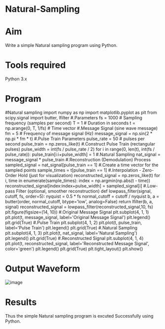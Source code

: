 # Natural-Sampling

# Aim 
Write a simple Natural sampling program using Python.

# Tools required 
Python 3.x

# Program 
#Natural sampling
import numpy as np
import matplotlib.pyplot as plt
from scipy.signal import butter, lfilter
#.Parameters
fs = 1000  # Sampling frequency (samples per second)
T = 1  # Duration in seconds
t = np.arange(0, T, 1/fs)  # Time vector
#.Message Signal (sine wave message)
fm = 5  # Frequency of message signal (Hz)
message_signal = np.sin(2 * np.pi * fm * t)
#.Pulse Train Parameters
pulse_rate = 50  # pulses per second
pulse_train = np.zeros_like(t)
#.Construct Pulse Train (rectangular pulses)
pulse_width = int(fs / pulse_rate / 2)
for i in range(0, len(t), int(fs / pulse_rate)):
pulse_train[i:i+pulse_width] = 1
#.Natural Sampling
nat_signal = message_signal * pulse_train
#.Reconstruction (Demodulation) Process
sampled_signal = nat_signal[pulse_train == 1]
#.Create a time vector for the sampled points
sample_times = t[pulse_train == 1]
#.Interpolation - Zero-Order Hold (just for visualization)
reconstructed_signal = np.zeros_like(t)
for i, time in enumerate(sample_times):
    index = np.argmin(np.abs(t - time))
    reconstructed_signal[index:index+pulse_width] = sampled_signal[i]
#.Low-pass Filter (optional, smoother reconstruction)
def lowpass_filter(signal, cutoff, fs, order=5):
nyquist = 0.5 * fs
normal_cutoff = cutoff / nyquist
b, a = butter(order, normal_cutoff, btype='low', analog=False)
return lfilter(b, a, signal)
reconstructed_signal = lowpass_filter(reconstructed_signal,10, fs)
plt.figure(figsize=(14, 10))
#.Original Message Signal
plt.subplot(4, 1, 1)
plt.plot(t, message_signal, label='Original Message Signal')
plt.legend()
plt.grid(True)
#.Pulse Train
plt.subplot(4, 1, 2)
plt.plot(t, pulse_train, label='Pulse Train')
plt.legend()
plt.grid(True)
#.Natural Sampling
plt.subplot(4, 1, 3)
plt.plot(t, nat_signal, label='Natural Sampling')
plt.legend()
plt.grid(True)
#.Reconstructed Signal
plt.subplot(4, 1, 4)
plt.plot(t, reconstructed_signal, label='Reconstructed Message Signal', color='green')
plt.legend()
plt.grid(True)
plt.tight_layout()
plt.show()

# Output Waveform 
![image](https://github.com/user-attachments/assets/36960b26-d18f-4d4e-92b2-9a38b445f3ea)

# Results
Thus the simple Natural sampling program is excuted Successfully using Python.
